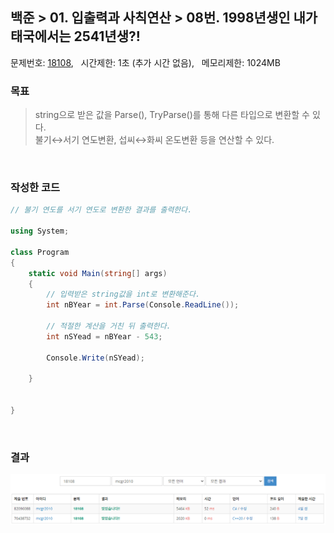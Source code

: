 
## 백준 > 01. 입출력과 사칙연산 > 08번. 1998년생인 내가 태국에서는 2541년생?!    
문제번호: [18108](https://www.acmicpc.net/problem/18108), &nbsp; 시간제한: 1초 (추가 시간 없음), &nbsp; 메모리제한: 1024MB

### 목표
>string으로 받은 값을 Parse(), TryParse()를 통해 다른 타입으로 변환할 수 있다.      
>불기↔서기 연도변환, 섭씨↔화씨 온도변환 등을 연산할 수 있다.     

<br>

### 작성한 코드   

```cs
// 불기 연도를 서기 연도로 변환한 결과를 출력한다.

using System;

class Program
{
    static void Main(string[] args)
    {
        // 입력받은 string값을 int로 변환해준다.
        int nBYear = int.Parse(Console.ReadLine());
        
        // 적절한 계산을 거친 뒤 출력한다.
        int nSYead = nBYear - 543;
        
        Console.Write(nSYead);

    }
    
    
}
```

<br>

### 결과    
![01단계 08번문항 제출결과](00/result_08.png)